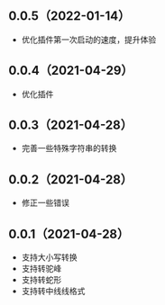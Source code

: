 ## 0.0.5（2022-01-14）
* 优化插件第一次启动的速度，提升体验
## 0.0.4（2021-04-29）
* 优化插件
## 0.0.3（2021-04-28）
* 完善一些特殊字符串的转换
## 0.0.2（2021-04-28）
* 修正一些错误
## 0.0.1（2021-04-28）
* 支持大小写转换
* 支持转驼峰
* 支持转蛇形
* 支持转中线线格式
